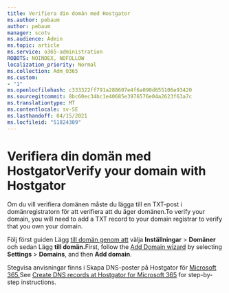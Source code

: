 ```yaml
---
title: Verifiera din domän med Hostgator
ms.author: pebaum
author: pebaum
manager: scotv
ms.audience: Admin
ms.topic: article
ms.service: o365-administration
ROBOTS: NOINDEX, NOFOLLOW
localization_priority: Normal
ms.collection: Adm_O365
ms.custom:
- "1"
ms.openlocfilehash: c333322ff791a288607e4f6a090d655106e93420
ms.sourcegitcommit: 8bc60ec34bc1e40685e3976576e04a2623f63a7c
ms.translationtype: MT
ms.contentlocale: sv-SE
ms.lasthandoff: 04/15/2021
ms.locfileid: "51824309"
---
```

# <a name="verify-your-domain-with-hostgator"></a><span data-ttu-id="f60e3-102">Verifiera din domän med Hostgator</span><span class="sxs-lookup"><span data-stu-id="f60e3-102">Verify your domain with Hostgator</span></span>

<span data-ttu-id="f60e3-103">Om du vill verifiera domänen måste du lägga till en TXT-post i domänregistratorn för att verifiera att du äger domänen.</span><span class="sxs-lookup"><span data-stu-id="f60e3-103">To verify your domain, you will need to add a TXT record to your domain registrar to verify that you own your domain.</span></span> 

<span data-ttu-id="f60e3-104">Följ först guiden Lägg [till domän genom att](https://admin.microsoft.com/Adminportal#/Domains) välja **Inställningar** \> **Domäner** och sedan Lägg **till domän.**</span><span class="sxs-lookup"><span data-stu-id="f60e3-104">First, follow the [Add Domain wizard](https://admin.microsoft.com/Adminportal#/Domains) by selecting **Settings** \> **Domains**, and then **Add domain**.</span></span>
  
<span data-ttu-id="f60e3-105">Stegvisa anvisningar finns i Skapa DNS-poster på Hostgator för [Microsoft 365.](https://docs.microsoft.com/microsoft-365/admin/dns/create-dns-records-at-hostgator)</span><span class="sxs-lookup"><span data-stu-id="f60e3-105">See [Create DNS records at Hostgator for Microsoft 365](https://docs.microsoft.com/microsoft-365/admin/dns/create-dns-records-at-hostgator) for step-by-step instructions.</span></span>